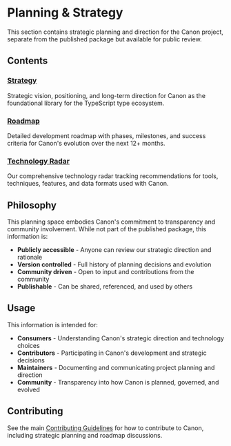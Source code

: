 # Planning & Strategy

This section contains strategic planning and direction for the Canon project, separate from the published package but available for public review.

## Contents

### [Strategy](./strategy)
Strategic vision, positioning, and long-term direction for Canon as the foundational library for the TypeScript type ecosystem.

### [Roadmap](./roadmap)
Detailed development roadmap with phases, milestones, and success criteria for Canon's evolution over the next 12+ months.

### [Technology Radar](./technology-radar/)
Our comprehensive technology radar tracking recommendations for tools, techniques, features, and data formats used with Canon.

## Philosophy

This planning space embodies Canon's commitment to transparency and community involvement. While not part of the published package, this information is:

- **Publicly accessible** - Anyone can review our strategic direction and rationale
- **Version controlled** - Full history of planning decisions and evolution
- **Community driven** - Open to input and contributions from the community
- **Publishable** - Can be shared, referenced, and used by others

## Usage

This information is intended for:

- **Consumers** - Understanding Canon's strategic direction and technology choices
- **Contributors** - Participating in Canon's development and strategic decisions
- **Maintainers** - Documenting and communicating project planning and direction
- **Community** - Transparency into how Canon is planned, governed, and evolved

## Contributing

See the main [Contributing Guidelines](../CONTRIBUTING.md) for how to contribute to Canon, including strategic planning and roadmap discussions.